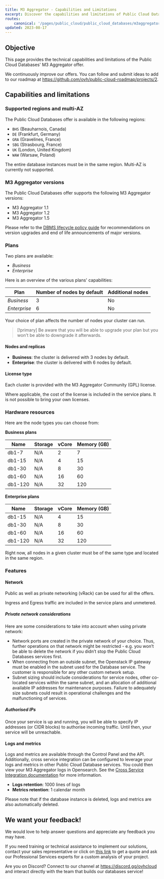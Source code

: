 ```yaml
---
title: M3 Aggregator - Capabilities and Limitations
excerpt: Discover the capabilities and limitations of Public Cloud Databases for M3 Aggregator
routes:
    canonical: '/pages/public_cloud/public_cloud_databases/m3aggregator_01_capabilities'
updated: 2023-08-17
---
```


## Objective

This page provides the technical capabilities and limitations of the Public Cloud Databases' M3 Aggregator offer.

We continuously improve our offers. You can follow and submit ideas to add to our roadmap at <https://github.com/ovh/public-cloud-roadmap/projects/2>.

## Capabilities and limitations

### Supported regions and multi-AZ

The Public Cloud Databases offer is available in the following regions:

- `BHS` (Beauharnois, Canada)
- `DE` (Frankfurt, Germany)
- `GRA` (Gravelines, France)
- `SBG` (Strasbourg, France)
- `UK` (London, United Kingdom)
- `WAW` (Warsaw, Poland)

The entire database instances must be in the same region. Multi-AZ is currently not supported.

### M3 Aggregator versions

The Public Cloud Databases offer supports the following M3 Aggregator versions:

- M3 Aggregator 1.1
- M3 Aggregator 1.2
- M3 Aggregator 1.5

Please refer to the [DBMS lifecycle policy guide](/pages/public_cloud/public_cloud_databases/information_02_lifecycle_policy) for recommendations on version upgrades and end of life announcements of major versions.

### Plans

Two plans are available:

- *Business*
- *Enterprise*

Here is an overview of the various plans' capabilities:

| Plan         | Number of nodes by default | Additional nodes  |
| ------------ | -------------------------- | ----------------  |
| *Business*   | 3                          | No                |
| *Enterprise* | 6                          | No                |

Your choice of plan affects the number of nodes your cluster can run.

> [!primary]
> Be aware that you will be able to upgrade your plan but you won't be able to downgrade it afterwards.

#### Nodes and replicas

- **Business**: the cluster is delivered with 3 nodes by default.
- **Enterprise**: the cluster is delivered with 6 nodes by default.

#### License type

Each cluster is provided with the M3 Aggregator Community (GPL) license.

Where applicable, the cost of the license is included in the service plans. It is not possible to bring your own licenses.

### Hardware resources

Here are the node types you can choose from:

**Business plans**

| Name    | Storage | vCore | Memory (GB) |
| ------- | ------- | ----- | ----------- |
| db1-7   | N/A     | 2     | 7           |
| db1-15  | N/A     | 4     | 15          |
| db1-30  | N/A     | 8     | 30          |
| db1-60  | N/A     | 16    | 60          |
| db1-120 | N/A     | 32    | 120         |

**Enterprise plans**

| Name    | Storage | vCore | Memory (GB) |
| ------- | ------- | ----- | ----------- |
| db1-15  | N/A     | 4     | 15          |
| db1-30  | N/A     | 8     | 30          |
| db1-60  | N/A     | 16    | 60          |
| db1-120 | N/A     | 32    | 120         |

Right now, all nodes in a given cluster must be of the same type and located in the same region.

### Features

#### Network
Public as well as private networking (vRack) can be used for all the offers.

Ingress and Egress traffic are included in the service plans and unmetered.

##### Private network considerations
Here are some considerations to take into account when using private network:

- Network ports are created in the private network of your choice. Thus, further operations on that network might be restricted - e.g. you won’t be able to delete the network if you didn’t stop the Public Cloud Databases services first.
- When connecting from an outside subnet, the Openstack IP gateway must be enabled in the subnet used for the Database service. The customer is responsible for any other custom network setup.
- Subnet sizing should include considerations for service nodes, other co-located services within the same subnet, and an allocation of additional available IP addresses for maintenance purposes. Failure to adequately size subnets could result in operational challenges and the malfunctioning of services.

##### Authorised IPs

Once your service is up and running, you will be able to specify IP addresses (or CIDR blocks) to authorise incoming traffic. Until then, your service will be unreachable.

#### Logs and metrics

Logs and metrics are available through the Control Panel and the API. Additionally, cross service integration can be configured to leverage your logs and metrics in other Public Cloud Database services. You could then view your M3 Aggregator logs in Opensearch. See the [Cross Service Integration documentation](/pages/public_cloud/public_cloud_databases/databases_07_cross_service_integration) for more information.

- **Logs retention**: 1000 lines of logs
- **Metrics retention**: 1 calendar month

Please note that if the database instance is deleted, logs and metrics are also automatically deleted.

## We want your feedback!

We would love to help answer questions and appreciate any feedback you may have.

If you need training or technical assistance to implement our solutions, contact your sales representative or click on [this link](https://www.ovhcloud.com/es-es/professional-services/) to get a quote and ask our Professional Services experts for a custom analysis of your project.

Are you on Discord? Connect to our channel at <https://discord.gg/ovhcloud> and interact directly with the team that builds our databases service!
